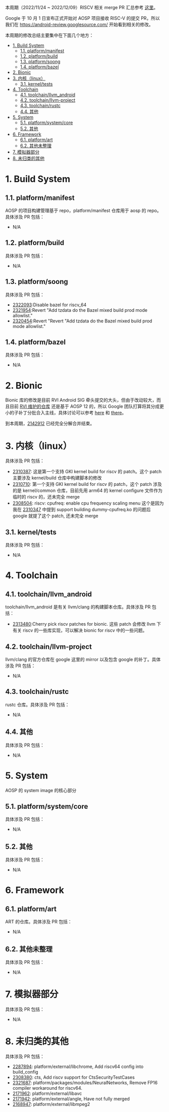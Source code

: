 
本周期（2022/11/24 ~ 2022/12/09）RISCV 相关 merge PR 汇总参考 [这里][1]。

Google 于 10 月 1 日宣布正式开始对 AOSP 项目接收 RISC-V 的提交 PR，所以我们在 <https://android-review.googlesource.com/> 开始看到相关的修改。

本周期的修改总结主要集中在下面几个地方：

<!-- TOC -->

- [1. Build System](#1-build-system)
	- [1.1. platform/manifest](#11-platformmanifest)
	- [1.2. platform/build](#12-platformbuild)
	- [1.3. platform/soong](#13-platformsoong)
	- [1.4. platform/bazel](#14-platformbazel)
- [2. Bionic](#2-bionic)
- [3. 内核（linux）](#3-内核linux)
	- [3.1. kernel/tests](#31-kerneltests)
- [4. Toolchain](#4-toolchain)
	- [4.1. toolchain/llvm_android](#41-toolchainllvm_android)
	- [4.2. toolchain/llvm-project](#42-toolchainllvm-project)
	- [4.3. toolchain/rustc](#43-toolchainrustc)
	- [4.4. 其他](#44-其他)
- [5. System](#5-system)
	- [5.1. platform/system/core](#51-platformsystemcore)
	- [5.2. 其他](#52-其他)
- [6. Framework](#6-framework)
	- [6.1. platform/art](#61-platformart)
	- [6.2. 其他未整理](#62-其他未整理)
- [7. 模拟器部分](#7-模拟器部分)
- [8. 未归类的其他](#8-未归类的其他)

<!-- /TOC -->

# 1. Build System

## 1.1. platform/manifest

AOSP 的项目构建管理基于 repo，platform/manifest 仓库用于 aosp 的 repo。具体涉及 PR 包括：

- N/A

## 1.2. platform/build

具体涉及 PR 包括：

- N/A

## 1.3. platform/soong

具体涉及 PR 包括：

- [2322093][2322093]:Disable bazel for riscv_64
- [2321954][2321954]:Revert "Add tzdata do the Bazel mixed build prod mode allowlist."
- [2320454][2320454]:Revert "Revert "Add tzdata do the Bazel mixed build prod mode allowlist."

## 1.4. platform/bazel

具体涉及 PR 包括：

- N/A

# 2. Bionic

Bionic 库的修改是目前 RVI Android SIG 牵头提交的大头，但由于改动较大，而且目前 [RVI 维护的仓库][6] 还是基于 AOSP 12 的，所以 Google 团队打算将其分成更小的子补丁分批合入主线，具体讨论可以参考 [here][4] 和 [there][5]。

到本周期，[2142912][2142912] 已经完全分解合并结束。

# 3. 内核（linux）

具体涉及 PR 包括：

- [2310387][2310387]: 这是第一个支持 GKI kernel build for riscv 的 patch。这个 patch 主要涉及 kernel/build 仓库中构建脚本的修改
- [2310710][2310710]: 第一个支持 GKI kernel build for riscv 的 patch，这个 patch 涉及的是 kernel/common 仓库，目前先用 arm64 的 kernel configure 文件作为临时的 riscv 的，还未完全 merge
- [2308504][2308504]: riscv: cpufreq: enable cpu frequency scaling menu 这个是因为我在 [2310347] 中提到 support building dummy-cpufreq.ko 的问题后 google 就提了这个 patch, 还未完全 merge

## 3.1. kernel/tests

具体涉及 PR 包括：

- N/A

# 4. Toolchain

## 4.1. toolchain/llvm_android

toolchain/llvm_android 是有关 llvm/clang 的构建脚本仓库。具体涉及 PR 包括：

- [2313480][2313480]:Cherry pick riscv patches for bionic. 这些 patch 会修改 llvm 下有关 riscv 的一些库实现，可以解决 bionic for riscv 中的一些问题。

## 4.2. toolchain/llvm-project

llvm/clang 的官方仓库在 google 这里的 mirror 以及包含 google 的补丁。具体涉及 PR 包括：

- N/A

## 4.3. toolchain/rustc

rustc 仓库。具体涉及 PR 包括：

- N/A

## 4.4. 其他

具体涉及 PR 包括：

- N/A

# 5. System

AOSP 的 system image 的核心部分

## 5.1. platform/system/core

具体涉及 PR 包括：

- N/A

## 5.2. 其他

具体涉及 PR 包括：

- N/A

# 6. Framework

## 6.1. platform/art

ART 的仓库。具体涉及 PR 包括：

- N/A

## 6.2. 其他未整理

具体涉及 PR 包括：

- N/A

# 7. 模拟器部分

具体涉及 PR 包括：

- N/A


# 8. 未归类的其他

具体涉及 PR 包括：

- [2287894][2287894]: platform/external/libchrome, Add riscv64 config into build_config
- [2308380][2308380]: cts, Add riscv support for CtsSecurityTestCases
- [2321687][2321687]: platform/packages/modules/NeuralNetworks, Remove FP16 compiler workaround for riscv64.
- [2171962][2171962]: platform/external/libavc
- [2171942][2171942]: platform/external/angle, Have not fully merged
- [2168947][2168947]: platform/external/libmpeg2

[1]: https://unicornx.github.io/android-review/aosp-riscv-2022-12-09.html
[2]: ../20221008-symbol-version.md
[2142912]: https://android-review.googlesource.com/c/platform/bionic/+/2142912
[4]: https://android-review.googlesource.com/c/platform/bionic/+/2142912/1/libc/arch-riscv64/bionic/__bionic_clone.S
[5]: https://android-review.googlesource.com/c/platform/bionic/+/2241712/comment/b3dfabdf_bdbd33ef/
[6]: https://gitee.com/aosp-riscv/working-group/issues/I5BV63
[7]: https://gitee.com/aosp-riscv/working-group/issues/I5CKA4


[2322093]:https://android-review.googlesource.com/c/platform/build/soong/+/2322093
[2321954]:https://android-review.googlesource.com/c/platform/build/soong/+/2321954
[2320454]:https://android-review.googlesource.com/c/platform/build/soong/+/2320454
[2142912]:https://android-review.googlesource.com/c/platform/bionic/+/2142912
[2310387]:https://android-review.googlesource.com/c/kernel/build/+/2310387
[2310710]:https://android-review.googlesource.com/c/kernel/common/+/2310710
[2313480]:https://android-review.googlesource.com/c/toolchain/llvm_android/+/2313480
[2287894]:https://android-review.googlesource.com/c/platform/external/libchrome/+/2287894
[2308380]:https://android-review.googlesource.com/c/platform/cts/+/2308380
[2308504]:https://android-review.googlesource.com/c/kernel/common/+/2308504
[2310347]:https://android-review.googlesource.com/c/kernel/common/+/2310347
[2321687]:https://android-review.googlesource.com/c/platform/packages/modules/NeuralNetworks/+/2321687
[2171962]:https://android-review.googlesource.com/c/platform/external/libavc/+/2171962
[2171942]:https://android-review.googlesource.com/c/platform/external/angle/+/2171942
[2168947]:https://android-review.googlesource.com/c/platform/external/libmpeg2/+/2168947